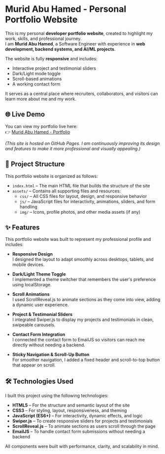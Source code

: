 # Murid Abu Hamed - Personal Portfolio Website

This is my personal **developer portfolio website**, created to highlight my work, skills, and professional journey.  
I am **Murid Abu Hamed**, a Software Engineer with experience in **web development, backend systems, and AI/ML projects**.  

The website is fully **responsive** and includes:
- Interactive project and testimonial sliders
- Dark/Light mode toggle
- Scroll-based animations
- A working contact form

It serves as a central place where recruiters, collaborators, and visitors can learn more about me and my work.

## 🌐 Live Demo

You can view my portfolio live here:  
👉 [Murid Abu Hamed - Portfolio](https://moredabuhamed.github.io/muridabuhamed/)

*(This site is hosted on GitHub Pages. I am continuously improving its design and features to make it more professional and visually appealing.)*

## 📂 Project Structure

This portfolio website is organized as follows:

- `index.html` – The main HTML file that builds the structure of the site
- `assets/` – Contains all supporting files and resources:
  - `css/` – All CSS files for layout, design, and responsive behavior
  - `js/` – JavaScript files for interactivity, animations, sliders, and form handling
  - `img/` – Icons, profile photos, and other media assets (if any)
  
## ✨ Features

This portfolio website was built to represent my professional profile and includes:

- **Responsive Design**  
  I designed the layout to adapt smoothly across desktops, tablets, and mobile devices.

- **Dark/Light Theme Toggle**  
  I implemented a theme switcher that remembers the user's preference using localStorage.

- **Scroll Animations**  
  I used ScrollReveal.js to animate sections as they come into view, adding a dynamic user experience.

- **Project & Testimonial Sliders**  
  I integrated Swiper.js to display my projects and testimonials in clean, swipeable carousels.

- **Contact Form Integration**  
  I connected the contact form to EmailJS so visitors can reach me directly without needing a backend.

- **Sticky Navigation & Scroll-Up Button**  
  For smoother navigation, I added a fixed header and scroll-to-top button that appear on scroll.

## 🛠️ Technologies Used

I built this project using the following technologies:

- **HTML5** – For the structure and semantic layout of the site  
- **CSS3** – For styling, layout, responsiveness, and theming  
- **JavaScript (ES6+)** – For interactivity, dynamic effects, and logic  
- **Swiper.js** – To create responsive sliders for projects and testimonials  
- **ScrollReveal.js** – To animate sections as users scroll through the page  
- **EmailJS** – To handle contact form submissions without needing a backend

All components were built with performance, clarity, and scalability in mind.



